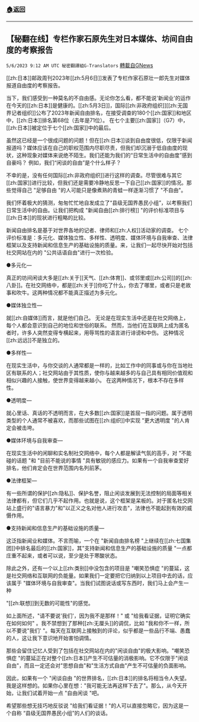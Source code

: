 ###  [:house:返回](README.md)
---


## 【秘翻在线】专栏作家石原先生对日本媒体、坊间自由度的考察报告
`5/6/2023 9:12 AM UTC 秘密翻譯組G-Translators` [轉載自GNews](https://gnews.org/articles/1279601)

         

[[zh:日本]]邮政周刊2023年[[zh:5月6日]]发表了专栏作家石原壮一郎先生对媒体报道自由度的考察报告。

当下，我们感受到一种莫名的不自由感。无论你怎么看，都不能说'新闻业'的运作在今天的[[zh:日本]]是健康的。[[zh:5月3日]]，国际[[zh:非政府组织]][[zh:无国界记者组织]]公布了2023年新闻自由排名，在接受调查的180个[[zh:国家]]和地区中，[[zh:日本]]排名第68位（去年是71位）。 在七个主要[[zh:国家]]（G7）中，[[zh:日本]]被定位于七个[[zh:国家]]中的最后。

虽然这已经是一个很成问题的问题！但在[[zh:日本]]谈到自由度很低，仅限于新闻报道吗？媒体应该在自己的职权范围内尽职尽责，但我们却沉溺于低自由度的现状，这种现象对媒体来说绝不陌生。我们还能为我们的“日常生活中的自由度”感到自豪吗？ 例如，我们“闲谈的自由”是个什么样子？

不幸的是，没有任何国际[[zh:非政府组织]]进行这样的调查。尽管很难与其它[[zh:国家]]进行比较，但我们还是需要冷静地反思一下自己[[zh:国家]]的情况。那些觉得自己 "足够自由 "的人可能只是像煮熟的青蛙一样逐渐习惯了 "不自由"。

我们怀着极大的猜测，匆匆忙忙地自发成立了“县级无国界愚民小组”，以考察我们日常生活中的自由。让我们把构成 "新闻自由[[zh:排行榜]] "的评价标准项目与[[zh:日本]]的现状进行粗略的比较。

新闻自由排名是基于对世界各地的记者、律师和[[zh:人权]]活动家的调查。 七个评价标准是：多元化、媒体独立性、多样性、透明度、媒体环境与自我审查、法律框架以及支持新闻和信息生产的基础设施的质量。来，让我们一起尽快开始对包括社交网站在内的 "公共话语自由"进行一次检验。

●多元化—

真正的坊间闲谈大多是[[zh:关于]]天气、[[zh:体育]]、或邻里或[[zh:公司]]的[[zh:八卦]]。在社交网络中，都是[[zh:关于]]你吃了什么，你去了哪里，或者只是老故事和吹牛。这两种情况都不能真正描述为多元化。

●媒体独立性—

就[[zh:自媒体]]而言，就是他们自己。 无论是在现实生活中还是在社交网络上，每个人都会意识到自己的地位和世俗的联系。 然而，当他们在互联网上成为匿名者时，许多人突然变得专横起来，用辱骂性的语言进行诽谤和中伤。 这种情况[[zh:远远]]不是独立的。

●多样性—

在现实生活中，与你交谈的人通常都是一样的，比如工作中的同事或与你在当地社区有联系的人；社交网站由于其性质，使你与越来越多的与自己具有相同价值观和相似兴趣的人接触，使世界变得越来越小。 在这两种情况下，根本不存在多样性。

●透明度—

就心里话、真话的不透明而言，在大多数[[zh:国家]]是首屈一指的问题。属于透明类型的个人通常不被喜欢，而那些试图在[[zh:组织]]中实现 "更大透明度 "的人肯定会被击垮。

●媒体环境与自我审查—

在现实生活中的闲聊和实名制社交网络中，每个人都是解读气氛的高手，对 "不能碰的话题 "和 "目前不能说的事情 "具有敏锐的感应力。如果有一个自我审查爱好排名，他们肯定会在世界范围内名列前茅。

●法律框架—

有一些所谓的保护[[zh:隐私]]、保护名誉，阻止闲谈发展到无法控制的局面等相关法律都有，但它们几乎不起作用。也就是说，这个框架是呆板的。对于匿名社交网站上盛行的"语言暴力"和"以正义之名对他人进行攻击"，法律也不能起到有效的威慑作用。

●支持新闻和信息生产的基础设施的质量—

这泛指新闻业和媒体。不言而喻，一个在 "新闻自由排名榜 "上继续在[[zh:七国集团]]中排名最后的[[zh:国家]]，其"支持新闻和信息生产的基础设施的质量 "一点都庄重不起来，或者可以说，至少是处于寒酸状态。

除此之外，还有一个以上[[zh:类别]]中没包含的项目是 "嘲笑恐惧症 "的蔓延，这是社交网络和互联网的负能量。如果我们一定要把它归纳到以上项目中去的话，应该属于 "媒体环境与自我审查"。当我们试图说话或写东西时，我们马上会产生一种

"[[zh:联想]]到无数的可能性"的感觉。

如上面所述，"请不要说'我们'，因为我不是那样！" 或 "给我看证据，证明它确实在如何如何" 。我不禁想到了那种[[zh:无厘头]]的调侃，比如 "我和你不一样，所以不要说"我们' "。每天在互联网上接触到的评论，似乎都是一些品行不端、愚蠢的人，这让我下意识地开始害怕调情。

那些会留住记忆人受到了包括在社交网站在内的"闲谈自由"的极大影响。"嘲笑恐惧症 "的蔓延正在对整个[[zh:日本]]产生不可估量的消极影响。它不仅限于"闲谈自由"，而且一定还会对"思想自由"和"生活方式自由"产生不可估量的负面影响。

因此，如果有一个 "闲谈自由 "的世界排名，[[zh:日本]]的排名将相当令人失望。我是这样想的。如果你心里在想："我可能无法再这样下去了"。那么，从今天开始，让我们试着开始一点 "自由闲谈 "吧。

希望那些想无技巧地反驳说 "给我们看证据！"的人可以直接忽略它，因为这是一个自称 “县级无国界愚民小组”的人们的谈话。
